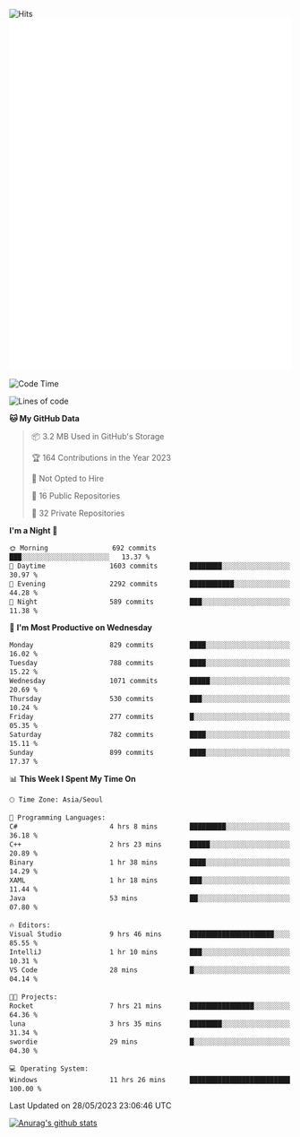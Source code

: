 ![Hits](https://hits.seeyoufarm.com/api/count/incr/badge.svg?url=https%3A%2F%2Fgithub.com%2Fkokose1234&count_bg=%2379C83D&title_bg=%23555555&icon=apple.svg&icon_color=%23E7E7E7&title=hits&edge_flat=false)
<br/>
![Metrics](https://github.com/kokose1234/kokose1234/blob/main/github-metrics.svg)

<!--START_SECTION:waka-->
![Code Time](http://img.shields.io/badge/Code%20Time-871%20hrs%2016%20mins-blue)

![Lines of code](https://img.shields.io/badge/From%20Hello%20World%20I%27ve%20Written-19.3%20million%20lines%20of%20code-blue)

**🐱 My GitHub Data** 

> 📦 3.2 MB Used in GitHub's Storage 
 > 
> 🏆 164 Contributions in the Year 2023
 > 
> 🚫 Not Opted to Hire
 > 
> 📜 16 Public Repositories 
 > 
> 🔑 32 Private Repositories 
 > 
**I'm a Night 🦉** 

```text
🌞 Morning                692 commits         ███░░░░░░░░░░░░░░░░░░░░░░   13.37 % 
🌆 Daytime                1603 commits        ████████░░░░░░░░░░░░░░░░░   30.97 % 
🌃 Evening                2292 commits        ███████████░░░░░░░░░░░░░░   44.28 % 
🌙 Night                  589 commits         ███░░░░░░░░░░░░░░░░░░░░░░   11.38 % 
```
📅 **I'm Most Productive on Wednesday** 

```text
Monday                   829 commits         ████░░░░░░░░░░░░░░░░░░░░░   16.02 % 
Tuesday                  788 commits         ████░░░░░░░░░░░░░░░░░░░░░   15.22 % 
Wednesday                1071 commits        █████░░░░░░░░░░░░░░░░░░░░   20.69 % 
Thursday                 530 commits         ███░░░░░░░░░░░░░░░░░░░░░░   10.24 % 
Friday                   277 commits         █░░░░░░░░░░░░░░░░░░░░░░░░   05.35 % 
Saturday                 782 commits         ████░░░░░░░░░░░░░░░░░░░░░   15.11 % 
Sunday                   899 commits         ████░░░░░░░░░░░░░░░░░░░░░   17.37 % 
```


📊 **This Week I Spent My Time On** 

```text
🕑︎ Time Zone: Asia/Seoul

💬 Programming Languages: 
C#                       4 hrs 8 mins        █████████░░░░░░░░░░░░░░░░   36.18 % 
C++                      2 hrs 23 mins       █████░░░░░░░░░░░░░░░░░░░░   20.89 % 
Binary                   1 hr 38 mins        ████░░░░░░░░░░░░░░░░░░░░░   14.29 % 
XAML                     1 hr 18 mins        ███░░░░░░░░░░░░░░░░░░░░░░   11.44 % 
Java                     53 mins             ██░░░░░░░░░░░░░░░░░░░░░░░   07.80 % 

🔥 Editors: 
Visual Studio            9 hrs 46 mins       █████████████████████░░░░   85.55 % 
IntelliJ                 1 hr 10 mins        ███░░░░░░░░░░░░░░░░░░░░░░   10.31 % 
VS Code                  28 mins             █░░░░░░░░░░░░░░░░░░░░░░░░   04.14 % 

🐱‍💻 Projects: 
Rocket                   7 hrs 21 mins       ████████████████░░░░░░░░░   64.36 % 
luna                     3 hrs 35 mins       ████████░░░░░░░░░░░░░░░░░   31.34 % 
swordie                  29 mins             █░░░░░░░░░░░░░░░░░░░░░░░░   04.30 % 

💻 Operating System: 
Windows                  11 hrs 26 mins      █████████████████████████   100.00 % 
```


 Last Updated on 28/05/2023 23:06:46 UTC
<!--END_SECTION:waka-->

[![Anurag's github stats](https://github-readme-stats.vercel.app/api?username=kokose1234&theme=dracula)](https://github.com/anuraghazra/github-readme-stats)



	
